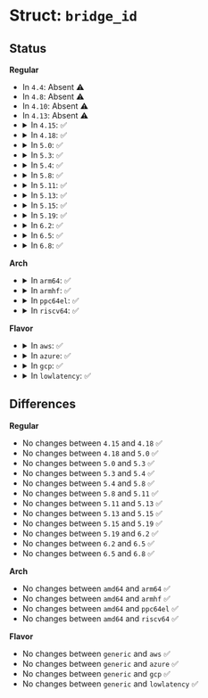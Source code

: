 # Struct: <code>bridge_id</code>

## Status
<b>Regular</b>
<ul>
<li>
In <code>4.4</code>: Absent ⚠️
</li>
<li>
In <code>4.8</code>: Absent ⚠️
</li>
<li>
In <code>4.10</code>: Absent ⚠️
</li>
<li>
In <code>4.13</code>: Absent ⚠️
</li>
<li>
<details>
<summary>In <code>4.15</code>: ✅</summary>

```c
struct bridge_id {
    unsigned char prio[2];
    unsigned char addr[6];
};
```
</details>
</li>
<li>
<details>
<summary>In <code>4.18</code>: ✅</summary>

```c
struct bridge_id {
    unsigned char prio[2];
    unsigned char addr[6];
};
```
</details>
</li>
<li>
<details>
<summary>In <code>5.0</code>: ✅</summary>

```c
struct bridge_id {
    unsigned char prio[2];
    unsigned char addr[6];
};
```
</details>
</li>
<li>
<details>
<summary>In <code>5.3</code>: ✅</summary>

```c
struct bridge_id {
    unsigned char prio[2];
    unsigned char addr[6];
};
```
</details>
</li>
<li>
<details>
<summary>In <code>5.4</code>: ✅</summary>

```c
struct bridge_id {
    unsigned char prio[2];
    unsigned char addr[6];
};
```
</details>
</li>
<li>
<details>
<summary>In <code>5.8</code>: ✅</summary>

```c
struct bridge_id {
    unsigned char prio[2];
    unsigned char addr[6];
};
```
</details>
</li>
<li>
<details>
<summary>In <code>5.11</code>: ✅</summary>

```c
struct bridge_id {
    unsigned char prio[2];
    unsigned char addr[6];
};
```
</details>
</li>
<li>
<details>
<summary>In <code>5.13</code>: ✅</summary>

```c
struct bridge_id {
    unsigned char prio[2];
    unsigned char addr[6];
};
```
</details>
</li>
<li>
<details>
<summary>In <code>5.15</code>: ✅</summary>

```c
struct bridge_id {
    unsigned char prio[2];
    unsigned char addr[6];
};
```
</details>
</li>
<li>
<details>
<summary>In <code>5.19</code>: ✅</summary>

```c
struct bridge_id {
    unsigned char prio[2];
    unsigned char addr[6];
};
```
</details>
</li>
<li>
<details>
<summary>In <code>6.2</code>: ✅</summary>

```c
struct bridge_id {
    unsigned char prio[2];
    unsigned char addr[6];
};
```
</details>
</li>
<li>
<details>
<summary>In <code>6.5</code>: ✅</summary>

```c
struct bridge_id {
    unsigned char prio[2];
    unsigned char addr[6];
};
```
</details>
</li>
<li>
<details>
<summary>In <code>6.8</code>: ✅</summary>

```c
struct bridge_id {
    unsigned char prio[2];
    unsigned char addr[6];
};
```
</details>
</li>
</ul>
<b>Arch</b>
<ul>
<li>
<details>
<summary>In <code>arm64</code>: ✅</summary>

```c
struct bridge_id {
    unsigned char prio[2];
    unsigned char addr[6];
};
```
</details>
</li>
<li>
<details>
<summary>In <code>armhf</code>: ✅</summary>

```c
struct bridge_id {
    unsigned char prio[2];
    unsigned char addr[6];
};
```
</details>
</li>
<li>
<details>
<summary>In <code>ppc64el</code>: ✅</summary>

```c
struct bridge_id {
    unsigned char prio[2];
    unsigned char addr[6];
};
```
</details>
</li>
<li>
<details>
<summary>In <code>riscv64</code>: ✅</summary>

```c
struct bridge_id {
    unsigned char prio[2];
    unsigned char addr[6];
};
```
</details>
</li>
</ul>
<b>Flavor</b>
<ul>
<li>
<details>
<summary>In <code>aws</code>: ✅</summary>

```c
struct bridge_id {
    unsigned char prio[2];
    unsigned char addr[6];
};
```
</details>
</li>
<li>
<details>
<summary>In <code>azure</code>: ✅</summary>

```c
struct bridge_id {
    unsigned char prio[2];
    unsigned char addr[6];
};
```
</details>
</li>
<li>
<details>
<summary>In <code>gcp</code>: ✅</summary>

```c
struct bridge_id {
    unsigned char prio[2];
    unsigned char addr[6];
};
```
</details>
</li>
<li>
<details>
<summary>In <code>lowlatency</code>: ✅</summary>

```c
struct bridge_id {
    unsigned char prio[2];
    unsigned char addr[6];
};
```
</details>
</li>
</ul>

## Differences
<b>Regular</b>
<ul>
<li>
No changes between <code>4.15</code> and <code>4.18</code> ✅
</li>
<li>
No changes between <code>4.18</code> and <code>5.0</code> ✅
</li>
<li>
No changes between <code>5.0</code> and <code>5.3</code> ✅
</li>
<li>
No changes between <code>5.3</code> and <code>5.4</code> ✅
</li>
<li>
No changes between <code>5.4</code> and <code>5.8</code> ✅
</li>
<li>
No changes between <code>5.8</code> and <code>5.11</code> ✅
</li>
<li>
No changes between <code>5.11</code> and <code>5.13</code> ✅
</li>
<li>
No changes between <code>5.13</code> and <code>5.15</code> ✅
</li>
<li>
No changes between <code>5.15</code> and <code>5.19</code> ✅
</li>
<li>
No changes between <code>5.19</code> and <code>6.2</code> ✅
</li>
<li>
No changes between <code>6.2</code> and <code>6.5</code> ✅
</li>
<li>
No changes between <code>6.5</code> and <code>6.8</code> ✅
</li>
</ul>
<b>Arch</b>
<ul>
<li>
No changes between <code>amd64</code> and <code>arm64</code> ✅
</li>
<li>
No changes between <code>amd64</code> and <code>armhf</code> ✅
</li>
<li>
No changes between <code>amd64</code> and <code>ppc64el</code> ✅
</li>
<li>
No changes between <code>amd64</code> and <code>riscv64</code> ✅
</li>
</ul>
<b>Flavor</b>
<ul>
<li>
No changes between <code>generic</code> and <code>aws</code> ✅
</li>
<li>
No changes between <code>generic</code> and <code>azure</code> ✅
</li>
<li>
No changes between <code>generic</code> and <code>gcp</code> ✅
</li>
<li>
No changes between <code>generic</code> and <code>lowlatency</code> ✅
</li>
</ul>
